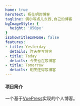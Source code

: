 ```yaml
---
home: true
heroText: 杨仕明的博客
tagline: 偶尔写点儿东西,自己的博客
bgImageStyle: {
  height: '850px'
}
isShowTitleInHome: false
features:
- title: Yesterday
  details: 昨天在写博客
- title: Today
  details: 今天也在写博客
- title: Tomorrow
  details: 明天还得写博客
---
```


#### 项目简介

一个基于[VuePress](https://vuepress.vuejs.org/zh/)实现的个人博客。
